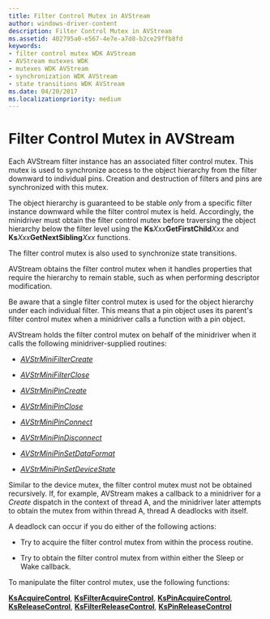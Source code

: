 ```yaml
---
title: Filter Control Mutex in AVStream
author: windows-driver-content
description: Filter Control Mutex in AVStream
ms.assetid: 402795a0-e567-4e7e-a7d8-b2ce29ffb8fd
keywords:
- filter control mutex WDK AVStream
- AVStream mutexes WDK
- mutexes WDK AVStream
- synchronization WDK AVStream
- state transitions WDK AVStream
ms.date: 04/20/2017
ms.localizationpriority: medium
---
```


# Filter Control Mutex in AVStream





Each AVStream filter instance has an associated filter control mutex. This mutex is used to synchronize access to the object hierarchy from the filter downward to individual pins. Creation and destruction of filters and pins are synchronized with this mutex.

The object hierarchy is guaranteed to be stable *only* from a specific filter instance downward while the filter control mutex is held. Accordingly, the minidriver must obtain the filter control mutex before traversing the object hierarchy below the filter level using the **Ks***Xxx***GetFirstChild***Xxx* and **Ks***Xxx***GetNextSibling***Xxx* functions.

The filter control mutex is also used to synchronize state transitions.

AVStream obtains the filter control mutex when it handles properties that require the hierarchy to remain stable, such as when performing descriptor modification.

Be aware that a single filter control mutex is used for the object hierarchy under each individual filter. This means that a pin object uses its parent's filter control mutex when a minidriver calls a function with a pin object.

AVStream holds the filter control mutex on behalf of the minidriver when it calls the following minidriver-supplied routines:

-   [*AVStrMiniFilterCreate*](https://msdn.microsoft.com/library/windows/hardware/ff556310)

-   [*AVStrMiniFilterClose*](https://msdn.microsoft.com/library/windows/hardware/ff556307)

-   [*AVStrMiniPinCreate*](https://msdn.microsoft.com/library/windows/hardware/ff556334)

-   [*AVStrMiniPinClose*](https://msdn.microsoft.com/library/windows/hardware/ff556329)

-   [*AVStrMiniPinConnect*](https://msdn.microsoft.com/library/windows/hardware/ff556332)

-   [*AVStrMiniPinDisconnect*](https://msdn.microsoft.com/library/windows/hardware/ff556337)

-   [*AVStrMiniPinSetDataFormat*](https://msdn.microsoft.com/library/windows/hardware/ff556355)

-   [*AVStrMiniPinSetDeviceState*](https://msdn.microsoft.com/library/windows/hardware/ff556359)

Similar to the device mutex, the filter control mutex must not be obtained recursively. If, for example, AVStream makes a callback to a minidriver for a *Create* dispatch in the context of thread A, and the minidriver later attempts to obtain the mutex from within thread A, thread A deadlocks with itself.

A deadlock can occur if you do either of the following actions:

-   Try to acquire the filter control mutex from within the process routine.

-   Try to obtain the filter control mutex from within either the Sleep or Wake callback.

To manipulate the filter control mutex, use the following functions:

[**KsAcquireControl**](https://msdn.microsoft.com/library/windows/hardware/ff560908), [**KsFilterAcquireControl**](https://msdn.microsoft.com/library/windows/hardware/ff562523), [**KsPinAcquireControl**](https://msdn.microsoft.com/library/windows/hardware/ff563485), [**KsReleaseControl**](https://msdn.microsoft.com/library/windows/hardware/ff566780), [**KsFilterReleaseControl**](https://msdn.microsoft.com/library/windows/hardware/ff562551), [**KsPinReleaseControl**](https://msdn.microsoft.com/library/windows/hardware/ff563526)

 

 




